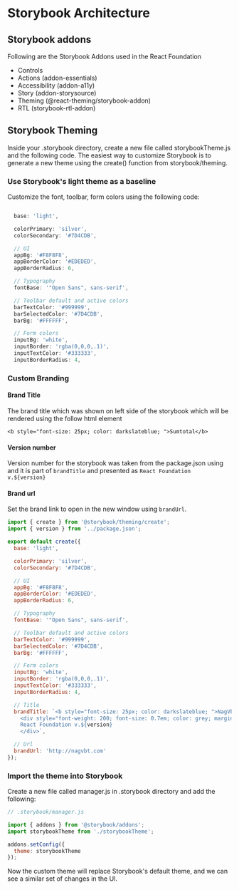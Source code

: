 # Storybook Architecture
<!--markdownlint-disable MD013 MD029 MD036 MD024 MD033-->
## Storybook addons

Following are the Storybook Addons used in the React Foundation

- Controls
- Actions (addon-essentials)
- Accessibility (addon-a11y)
- Story (addon-storysource)
- Theming (@react-theming/storybook-addon)
- RTL (storybook-rtl-addon)

## Storybook Theming

Inside your .storybook directory, create a new file called storybookTheme.js and the following code.
The easiest way to customize Storybook is to generate a new theme using the create() function from storybook/theming.

### Use Storybook's light theme as a baseline

Customize the font, toolbar, form colors using the following code:

```jsx

  base: 'light',

  colorPrimary: 'silver',
  colorSecondary: '#7D4CDB',

  // UI
  appBg: '#F8F8F8',
  appBorderColor: '#EDEDED',
  appBorderRadius: 6,

  // Typography
  fontBase: '"Open Sans", sans-serif',

  // Toolbar default and active colors
  barTextColor: '#999999',
  barSelectedColor: '#7D4CDB',
  barBg: '#FFFFFF',

  // Form colors
  inputBg: 'white',
  inputBorder: 'rgba(0,0,0,.1)',
  inputTextColor: '#333333',
  inputBorderRadius: 4,
```

### Custom Branding

#### Brand Title

The brand title which was shown on left side of the storybook which will be rendered using the follow html element

`<b style="font-size: 25px; color: darkslateblue; ">Sumtotal</b>`

#### Version number

Version number for the storybook was taken from the package.json using and it is part of `brandTitle` and presented as
`React Foundation v.${version}`

#### Brand url

Set the brand link to open in the new window using `brandUrl`.

```jsx
import { create } from '@storybook/theming/create';
import { version } from '../package.json';

export default create({
  base: 'light',

  colorPrimary: 'silver',
  colorSecondary: '#7D4CDB',

  // UI
  appBg: '#F8F8F8',
  appBorderColor: '#EDEDED',
  appBorderRadius: 6,

  // Typography
  fontBase: '"Open Sans", sans-serif',

  // Toolbar default and active colors
  barTextColor: '#999999',
  barSelectedColor: '#7D4CDB',
  barBg: '#FFFFFF',

  // Form colors
  inputBg: 'white',
  inputBorder: 'rgba(0,0,0,.1)',
  inputTextColor: '#333333',
  inputBorderRadius: 4,

  // Title
  brandTitle: `<b style="font-size: 25px; color: darkslateblue; ">NagVbt</b>
    <div style="font-weight: 200; font-size: 0.7em; color: grey; margin-left: 0.5em; text-transform: uppercase;">
    React Foundation v.${version}
    </div>`,

  // Url
  brandUrl: 'http://nagvbt.com'
});
```

### Import the theme into Storybook

Create a new file called manager.js in .storybook directory and add the following:

```jsx
// .storybook/manager.js

import { addons } from '@storybook/addons';
import storybookTheme from './storybookTheme';

addons.setConfig({
  theme: storybookTheme
});
```

Now the custom theme will replace Storybook's default theme, and we can see a similar set of changes in the UI.
